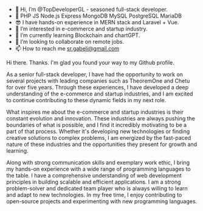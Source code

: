 - 👋 Hi, I’m @TopDeveloperGL - seasoned full-stack developer.
- 💖 PHP JS Node.js Express MongoDB MySQL PostgreSQL MariaDB
- 😎 I have hands-on experience in MERN stack and Laravel + Vue.
- 👀 I’m interested in e-commerce and startup industry.
- 🌱 I’m currently learning Blockchain and chartGPT.
- 💞️ I’m looking to collaborate on remote jobs.
- 📫 How to reach me sr.gabeli@gmail.com

<!---
TopDeveloperGL/TopDeveloperGL is a ✨ special ✨ repository because its `README.md` (this file) appears on your GitHub profile.
You can click the Preview link to take a look at your changes.
--->

Hi there.
Thanks. I'm glad you found your way to my Github profile.

As a senior full-stack developer, I have had the opportunity to work on several projects with leading companies such as TheoremOne and Chetu for over five years. Through these experiences, I have developed a deep understanding of the e-commerce and startup industries, and I am excited to continue contributing to these dynamic fields in my next role.

What inspires me about the e-commerce and startup industries is their constant evolution and innovation. These industries are always pushing the boundaries of what is possible, and I find it incredibly motivating to be a part of that process. Whether it's developing new technologies or finding creative solutions to complex problems, I am energized by the fast-paced nature of these industries and the opportunities they present for growth and learning.

Along with strong communication skills and exemplary work ethic, I bring my hands-on experience with a wide range of programming languages to the table. I have a comprehensive understanding of web development principles in building scalable and efficient applications. I am a strong problem-solver and dedicated team player who is always willing to learn and adapt to new technologies. In my free time, I enjoy contributing to open-source projects and experimenting with new programming languages.
